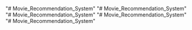 "# Movie_Recommendation_System" 
"# Movie_Recommendation_System" 
"# Movie_Recommendation_System" 
"# Movie_Recommendation_System" 
"# Movie_Recommendation_System" 